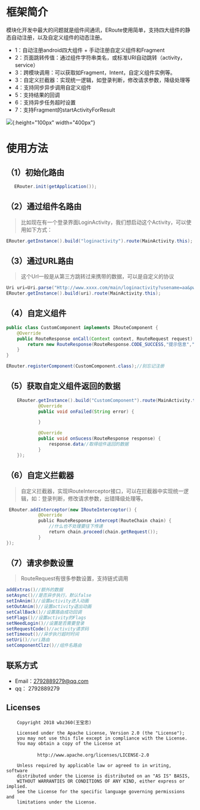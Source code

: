 框架简介<br>
=
 模块化开发中最大的问题就是组件间通讯，ERoute使用简单，支持四大组件的静态自动注册，以及自定义组件的动态注册。
 * 1：自动注册android四大组件 + 手动注册自定义组件和Fragment
 * 2：页面跳转传值：通过组件字符串类名，或标准URI自动跳转（activity，service）
 * 3：跨模块调用：可以获取如Fragment，Intent，自定义组件实例等。
 * 3：自定义拦截器：实现统一逻辑，如登录判断，修改请求参数，降级处理等
 * 4：支持同步异步调用自定义组件
 * 5：支持结果的回调
 * 6：支持异步任务超时设置
 * 7：支持Fragment的startActivityForResult

![](https://github.com/wbz360/Erouter/raw/master/screenshot/0.jpg){:height="100px" width="400px"}

使用方法
=

（1）初始化路由
--
```java 
   ERouter.init(getApplication());
 ```
 
（2）通过组件名路由
-
>比如现在有一个登录界面LoginActivity，我们想启动这个Activity，可以使用如下方式：
```java   
ERouter.getInstance().build("loginactivity").route(MainActivity.this);
```

（3）通过URL路由
-
>这个Url一般是从第三方跳转过来携带的数据，可以是自定义的协议

```java
Uri uri=Uri.parse("Http://www.xxxx.com/main/loginactivity?usename=aa&pwd=qq");
ERouter.getInstance().build(uri).route(MainActivity.this);
```

（4）自定义组件
-

```java
public class CustomComponent implements IRouteComponent {
    @Override
    public RouteResponse onCall(Context context, RouteRequest request) {
        return new RouteResponse(RouteResponse.CODE_SUCCESS,"提示信息","返回的数据");
    }
}

ERouter.registerComponent(CustomComponent.class);//别忘记注册

 ```
（5）获取自定义组件返回的数据
-
```java
    ERouter.getInstance().build("CustomComponent").route(MainActivity.this, new IRouteCallback() {
            @Override
            public void onFailed(String error) {

            }

            @Override
            public void onSucess(RouteResponse response) {
                response.data//取得组件返回的数据
            }
    });
```
（6）自定义拦截器
-
>自定义拦截器，实现IRouteInterceptor接口，可以在拦截器中实现统一逻辑，如：登录判断，修改请求参数，出错降级处理等。
```java
 ERouter.addInterceptor(new IRouteInterceptor() {
            @Override
            public RouteResponse intercept(RouteChain chain) {
                //什么也不处理要往下传递
                return chain.proceed(chain.getRequest());
            }
});
```

（7）请求参数设置
-
>RouteRequest有很多参数设置，支持链式调用
```java
addExtras()//额外的数据
setAsync()//是否异步执行，默认false
setInAnim()//设置activity进入动画
setOutAnim()//设置activity退出动画
setCallBack()//设置路由成功回调
setFlags()//设置activity的Flags
setNeedLogin()//设置是否需要登录
setRequestCode()//activity请求码
setTimeout()//异步执行超时时间
setUri()//uri路由
setComponentClzz()//组件名路由
```
联系方式
-
* Email：2792889279@qq.com
* qq： 2792889279

Licenses
-
        
        Copyright 2018 wbz360(王宝忠)

        Licensed under the Apache License, Version 2.0 (the "License");
        you may not use this file except in compliance with the License.
        You may obtain a copy of the License at

         　　　　http://www.apache.org/licenses/LICENSE-2.0

        Unless required by applicable law or agreed to in writing, software
        distributed under the License is distributed on an "AS IS" BASIS,
        WITHOUT WARRANTIES OR CONDITIONS OF ANY KIND, either express or implied.
        See the License for the specific language governing permissions and
        limitations under the License.






